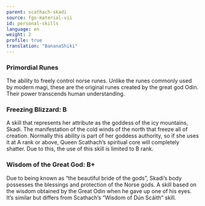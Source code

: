 ```yaml
---
parent: scathach-skadi
source: fgo-material-vii
id: personal-skills
language: en
weight: 2
profile: true
translation: "BananaShiki"
---
```


### Primordial Runes

The ability to freely control norse runes.
Unlike the runes commonly used by modern magi, these are the original runes created by the great god Odin. Their power transcends human understanding.

### Freezing Blizzard: B

A skill that represents her attribute as the goddess of the icy mountains, Skadi.
The manifestation of the cold winds of the north that freeze all of creation.
Normally this ability is part of her goddess authority, so if she uses it at A rank or above, Queen Scathach’s spiritual core will completely shatter. Due to this, the use of this skill is limited to B rank.

### Wisdom of the Great God: B+

Due to being known as “the beautiful bride of the gods”, Skadi’s body possesses the blessings and protection of the Norse gods.
A skill based on the wisdom obtained by the Great Odin when he gave up one of his eyes. It’s similar but differs from Scathach’s “Wisdom of Dún Scáith” skill.
